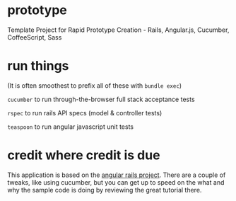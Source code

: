 # prototype
Template Project for Rapid Prototype Creation - Rails, Angular.js, Cucumber, CoffeeScript, Sass

# run things
(It is often smoothest to prefix all of these with `bundle exec`)

`cucumber` to run through-the-browser full stack acceptance tests

`rspec`    to run rails API specs (model & controller tests)

`teaspoon` to run angular javascript unit tests

# credit where credit is due
This application is based on the [angular rails project](http://angular-rails.com/). There are a couple of tweaks, like using cucumber, but you can get up to speed on the what and why the sample code is doing by reviewing the great tutorial there.
